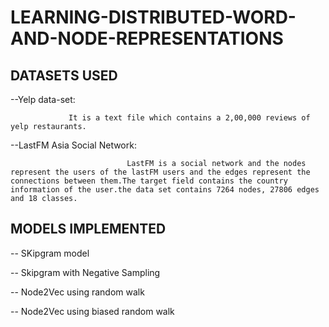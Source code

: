 # LEARNING-DISTRIBUTED-WORD-AND-NODE-REPRESENTATIONS

## DATASETS USED
--Yelp data-set: 

                 It is a text file which contains a 2,00,000 reviews of yelp restaurants.
                 
--LastFM Asia Social Network:

                              LastFM is a social network and the nodes represent the users of the lastFM users and the edges represent the connections between them.The target field contains the country information of the user.the data set contains 7264 nodes, 27806 edges and 18 classes.
                              
 ## MODELS IMPLEMENTED
 
 -- SKipgram model
 
 -- Skipgram with Negative Sampling
 
 -- Node2Vec using random walk
 
 -- Node2Vec using biased random walk
 
 
                              
                              
                              
